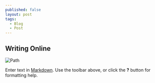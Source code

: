```yaml
---
published: false
layout: post
tags: 
  - Blog
  - Post
---
```

## Writing Online


![Path]({{site.baseurl}}/assets/images/path.jpeg)

Enter text in [Markdown](http://daringfireball.net/projects/markdown/). Use the toolbar above, or click the **?** button for formatting help.
